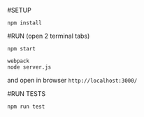 #SETUP
```
npm install
```

#RUN (open 2 terminal tabs)
```
npm start

webpack
node server.js
```
and open in browser `http://localhost:3000/`
 
#RUN TESTS
```
npm run test
```